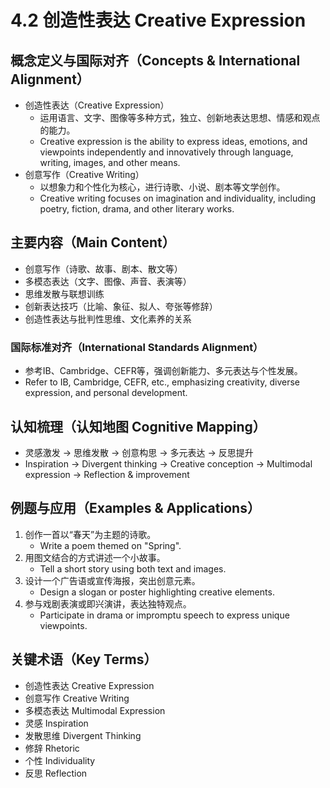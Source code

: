 # 4.2 创造性表达 Creative Expression

## 概念定义与国际对齐（Concepts & International Alignment）

- 创造性表达（Creative Expression）
  - 运用语言、文字、图像等多种方式，独立、创新地表达思想、情感和观点的能力。
  - Creative expression is the ability to express ideas, emotions, and viewpoints independently and innovatively through language, writing, images, and other means.
- 创意写作（Creative Writing）
  - 以想象力和个性化为核心，进行诗歌、小说、剧本等文学创作。
  - Creative writing focuses on imagination and individuality, including poetry, fiction, drama, and other literary works.

## 主要内容（Main Content）

- 创意写作（诗歌、故事、剧本、散文等）
- 多模态表达（文字、图像、声音、表演等）
- 思维发散与联想训练
- 创新表达技巧（比喻、象征、拟人、夸张等修辞）
- 创造性表达与批判性思维、文化素养的关系

### 国际标准对齐（International Standards Alignment）

- 参考IB、Cambridge、CEFR等，强调创新能力、多元表达与个性发展。
- Refer to IB, Cambridge, CEFR, etc., emphasizing creativity, diverse expression, and personal development.

## 认知梳理（认知地图 Cognitive Mapping）

- 灵感激发 → 思维发散 → 创意构思 → 多元表达 → 反思提升
- Inspiration → Divergent thinking → Creative conception → Multimodal expression → Reflection & improvement

## 例题与应用（Examples & Applications）

1. 创作一首以“春天”为主题的诗歌。
   - Write a poem themed on "Spring".
2. 用图文结合的方式讲述一个小故事。
   - Tell a short story using both text and images.
3. 设计一个广告语或宣传海报，突出创意元素。
   - Design a slogan or poster highlighting creative elements.
4. 参与戏剧表演或即兴演讲，表达独特观点。
   - Participate in drama or impromptu speech to express unique viewpoints.

## 关键术语（Key Terms）

- 创造性表达 Creative Expression
- 创意写作 Creative Writing
- 多模态表达 Multimodal Expression
- 灵感 Inspiration
- 发散思维 Divergent Thinking
- 修辞 Rhetoric
- 个性 Individuality
- 反思 Reflection
